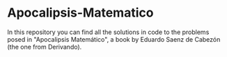 # Apocalipsis-Matematico
In this repository you can find all the solutions in code to the problems posed in "Apocalipsis Matemático", a book by Eduardo Saenz de Cabezón (the one from Derivando).
